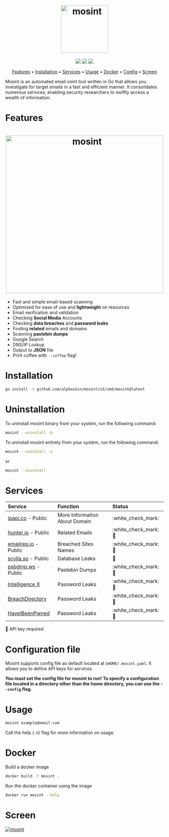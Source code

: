<h1 align="center">
  <img src="static/mosint-logo.png" alt="mosint" width="150px">
  <br>
</h1>

<p align="center">
<a href="https://opensource.org/licenses/MIT"><img src="https://img.shields.io/badge/license-MIT-_red.svg"></a>
<a href="https://goreportcard.com/badge/github.com/alpkeskin/mosint"><img src="https://goreportcard.com/badge/github.com/alpkeskin/mosint"></a>
<a href="https://github.com/alpkeskin/mosint/releases"><img src="https://img.shields.io/github/release/alpkeskin/mosint"></a>
</p>

<p align="center">
  <a href="#features">Features</a> •
  <a href="#installation">Installation</a> •
  <a href="#services">Services</a> •
  <a href="#usage">Usage</a> •
  <a href="#docker">Docker</a> •
  <a href="#configuration-file">Config</a> •
  <a href="#screen">Screen</a>
</p>

Mosint is an automated email osint tool written in Go that allows you investigate for target emails in a fast and efficient manner. It consolidates numerous services, enabling security researchers to swiftly access a wealth of information.

# Features

<h1 align="center">
  <img src="static/mosint-run.png" alt="mosint" width="500px">
  <br>
</h1>

 - Fast and simple email-based scanning
 - Optimized for ease of use and **lightweight** on resources
 - Email verification and validation
 - Checking **Social Media** Accounts 
 - Checking **data breaches** and **password leaks**
 - Finding **related** emails and domains
 - Scanning **pastebin dumps**
 - Google Search
 - DNS/IP Lookup
 - Output to **JSON** file
 - Print coffee with `--coffee` flag!

# Installation

```sh
go install -v github.com/alpkeskin/mosint/v3/cmd/mosint@latest
```

# Uninstallation
To uninstall mosint binary from your system, run the following command:
```sh
mosint --uninstall -b 
```

To uninstall mosint entirely from your system, run the following command:
```sh
mosint --uninstall -a 
```
or 
```sh
mosint --uninstall 
```
# Services

| Service | Function | Status |
| :--- | :--- | :--- |
| [ipapi.co](https://ipapi.co/) - Public | More Information About Domain | :white\_check\_mark: |
| [hunter.io](https://hunter.io/) - Public | Related Emails | :white\_check\_mark: :key: |
| [emailrep.io](https://emailrep.io/) - Public | Breached Sites Names | :white\_check\_mark: :key: |
| [scylla.so](https://scylla.so/) - Public | Database Leaks | :construction: |
| [psbdmp.ws](https://psbdmp.ws/) - Public | Pastebin Dumps | :white\_check\_mark: :key: |
| [Intelligence X](https://intelx.io/)| Password Leaks | :white\_check\_mark: :key: |
| [BreachDirectory](https://breachdirectory.org/)| Password Leaks | :white\_check\_mark: :key: |
| [HaveIBeenPwned](https://haveibeenpwned.com/)| Password Leaks | :white\_check\_mark: :key: |

:key: API key required

# Configuration file

Mosint supports config file as default located at `$HOME/.mosint.yaml`. It allows you to define API keys for services.

**You must set the config file for mosint to run! To specify a configuration file located in a directory other than the home directory, you can use the `--config` flag.**

# Usage
```sh
mosint example@email.com
```
Call the help (`-h`) flag for more information on usage.

# Docker

Build a docker image
```sh
docker build -t mosint .  
```
Run the docker container using the image
```sh
docker run mosint --help
```

# Screen

[![mosint](https://asciinema.org/a/609038.svg)](https://asciinema.org/a/609038)

